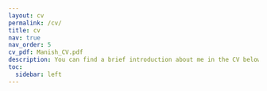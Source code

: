 ```yaml
---
layout: cv
permalink: /cv/
title: cv
nav: true
nav_order: 5
cv_pdf: Manish_CV.pdf
description: You can find a brief introduction about me in the CV below. To download my CV, simply click the PDF icon on the right.
toc:
  sidebar: left
---
```

